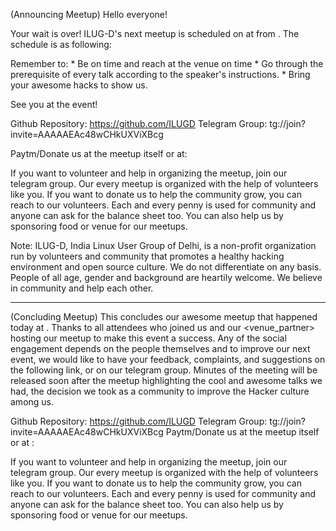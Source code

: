 (Announcing Meetup)
Hello everyone!

Your wait is over! ILUG-D's next meetup is scheduled on <date> at <venue> from <timings>. The schedule is as following:
    <schedule>
    
Remember to:
    * Be on time and reach at the venue on time
    * Go through the prerequisite of every talk according to the speaker's instructions.
    * Bring your awesome hacks to show us.

See you at the event! 

Github Repository: https://github.com/ILUGD
Telegram Group: tg://join?invite=AAAAAEAc48wCHkUXViXBcg

Paytm/Donate us at the meetup itself or at: <TBD>

If you want to volunteer and help in organizing the meetup, join our telegram group. Our every meetup is organized with the help of volunteers like you. If you want to donate us to help the community grow, you can reach to our volunteers. Each and every penny is used for community and anyone can ask for the balance sheet too. You can also help us by sponsoring food or venue for our meetups.


Note: ILUG-D, India Linux User Group of Delhi, is a non-profit organization run by volunteers and community that promotes a healthy hacking environment and open source culture. We do not differentiate on any basis. People of all age, gender and background are heartily welcome. We believe in community and help each other.

---------------------------------------------------------------------

(Concluding Meetup)
This concludes our awesome meetup that happened today at <venue>. Thanks to all attendees who joined us and our <venue_partner> hosting our meetup to make this event a success. Any of the social engagement depends on the people themselves and to improve our next event, we would like to have your feedback, complaints, and suggestions on the following link, or on our telegram group. Minutes of the meeting will be released soon after the meetup highlighting the cool and awesome talks we had, the decision we took as a community to improve the Hacker culture among us.

Github Repository: https://github.com/ILUGD
Telegram Group: tg://join?invite=AAAAAEAc48wCHkUXViXBcg
Paytm/Donate us at the meetup itself or at : <TBD>

If you want to volunteer and help in organizing the meetup, join our telegram group. Our every meetup is organized with the help of volunteers like you. If you want to donate us to help the community grow, you can reach to our volunteers. Each and every penny is used for community and anyone can ask for the balance sheet too. You can also help us by sponsoring food or venue for our meetups.
